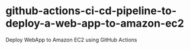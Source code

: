 # github-actions-ci-cd-pipeline-to-deploy-a-web-app-to-amazon-ec2
Deploy WebApp to Amazon EC2 using GitHub Actions
